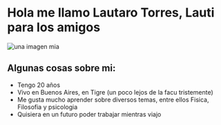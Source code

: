 # Hola me llamo Lautaro Torres, Lauti para los amigos
![una imagen mia](C:\Users\Lautaro\Desktop\Uni\2025-presentacion-LauTPetro\Yo.jpeg)
## Algunas cosas sobre mi:
- Tengo 20 años
- Vivo en Buenos Aires, en Tigre (un poco lejos de la facu tristemente)
- Me gusta mucho aprender sobre diversos temas, entre ellos Fisica, Filosofia y psicologia
- Quisiera en un futuro poder trabajar mientras viajo
